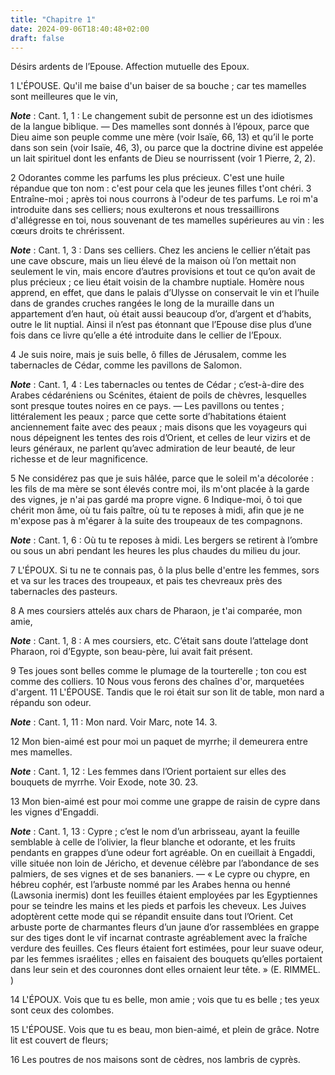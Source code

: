 ```yaml
---
title: "Chapitre 1"
date: 2024-09-06T18:40:48+02:00
draft: false
---
```



Désirs ardents de l’Epouse.
Affection mutuelle des Epoux.


1 L'ÉPOUSE. Qu'il me baise d'un baiser de sa bouche ; car tes mamelles sont meilleures que le vin,

***Note*** :  Cant. 1, 1 : Le changement subit de personne est un des idiotismes de la langue biblique. ― Des mamelles sont donnés à l’époux, parce que Dieu aime son peuple comme une mère (voir Isaïe, 66, 13) et qu’il le porte dans son sein (voir Isaïe, 46, 3), ou parce que la doctrine divine est appelée un lait spirituel dont les enfants de Dieu se nourrissent (voir 1 Pierre, 2, 2).


2 Odorantes comme les parfums les plus précieux. C'est une huile répandue que ton nom : c'est pour cela que les jeunes filles t'ont chéri. 3 Entraîne-moi ; après toi nous courrons à l'odeur de tes parfums. Le roi m'a introduite dans ses celliers; nous exulterons et nous tressaillirons d'allégresse en toi, nous souvenant de tes mamelles supérieures au vin : les cœurs droits te chrérissent.

***Note*** :  Cant. 1, 3 : Dans ses celliers. Chez les anciens le cellier n’était pas une cave obscure, mais un lieu élevé de la maison où l’on mettait non seulement le vin, mais encore d’autres provisions et tout ce qu’on avait de plus précieux ; ce lieu était voisin de la chambre nuptiale. Homère nous apprend, en effet, que dans le palais d’Ulysse on conservait le vin et l’huile dans de grandes cruches rangées le long de la muraille dans un appartement d’en haut, où était aussi beaucoup d’or, d’argent et d’habits, outre le lit nuptial. Ainsi il n’est pas étonnant que l’Epouse dise plus d’une fois dans ce livre qu’elle a été introduite dans le cellier de l’Epoux.

4 Je suis noire, mais je suis belle, ô filles de Jérusalem, comme les tabernacles de Cédar, comme les pavillons de Salomon.

***Note*** :  Cant. 1, 4 : Les tabernacles ou tentes de Cédar ; c’est-à-dire des Arabes cédaréniens ou Scénites, étaient de poils de chèvres, lesquelles sont presque toutes noires en ce pays. ― Les pavillons ou tentes ; littéralement les peaux ; parce que cette sorte d’habitations étaient anciennement faite avec des peaux ; mais disons que les voyageurs qui nous dépeignent les tentes des rois d’Orient, et celles de leur vizirs et de leurs généraux, ne parlent qu’avec admiration de leur beauté, de leur richesse et de leur magnificence.


5 Ne considérez pas que je suis hâlée, parce que le soleil m'a décolorée : les fils de ma mère se sont élevés contre moi, ils m'ont placée à la garde des vignes, je n'ai pas gardé ma propre vigne. 6 Indique-moi, ô toi que chérit mon âme, où tu fais paître, où tu te reposes à midi, afin que je ne m'expose pas à m'égarer à la suite des troupeaux de tes compagnons.

***Note*** :  Cant. 1, 6 : Où tu te reposes à midi. Les bergers se retirent à l’ombre ou sous un abri pendant les heures les plus chaudes du milieu du jour.

7 L'ÉPOUX. Si tu ne te connais pas, ô la plus belle d'entre les femmes, sors et va sur les traces des troupeaux, et pais tes chevreaux près des tabernacles des pasteurs.


8 A mes coursiers attelés aux chars de Pharaon, je t'ai comparée, mon amie,

***Note*** :  Cant. 1, 8 : A mes coursiers, etc. C’était sans doute l’attelage dont Pharaon, roi d’Egypte, son beau-père, lui avait fait présent.


9 Tes joues sont belles comme le plumage de la tourterelle ; ton cou est comme des colliers. 10 Nous vous ferons des chaînes d'or, marquetées d'argent. 11 L'ÉPOUSE. Tandis que le roi était sur son lit de table, mon nard a répandu son odeur.

***Note*** :  Cant. 1, 11 : Mon nard. Voir Marc, note 14. 3.


12 Mon bien-aimé est pour moi un paquet de myrrhe; il demeurera entre mes mamelles.

***Note*** :  Cant. 1, 12 : Les femmes dans l’Orient portaient sur elles des bouquets de myrrhe. Voir Exode, note 30. 23.

13 Mon bien-aimé est pour moi comme une grappe de raisin de cypre dans les vignes d'Engaddi.

***Note*** :  Cant. 1, 13 : Cypre ; c’est le nom d’un arbrisseau, ayant la feuille semblable à celle de l’olivier, la fleur blanche et odorante, et les fruits pendants en grappes d’une odeur fort agréable. On en cueillait à Engaddi, ville située non loin de Jéricho, et devenue célèbre par l’abondance de ses palmiers, de ses vignes et de ses bananiers. ― « Le cypre ou chypre, en hébreu cophér, est l’arbuste nommé par les Arabes henna ou henné (Lawsonia inermis) dont les feuilles étaient employées par les Egyptiennes pour se teindre les mains et les pieds et parfois les cheveux. Les Juives adoptèrent cette mode qui se répandit ensuite dans tout l’Orient. Cet arbuste porte de charmantes fleurs d’un jaune d’or rassemblées en grappe sur des tiges dont le vif incarnat contraste agréablement avec la fraîche verdure des feuilles. Ces fleurs étaient fort estimées, pour leur suave odeur, par les femmes israélites ; elles en faisaient des bouquets qu’elles portaient dans leur sein et des couronnes dont elles ornaient leur tête.
» (E. RIMMEL. )

14 L'ÉPOUX. Vois que tu es belle, mon amie ; vois que tu es belle ; tes yeux sont ceux des colombes.


15 L'ÉPOUSE. Vois que tu es beau, mon bien-aimé, et plein de grâce. Notre lit est couvert de fleurs;


16 Les poutres de nos maisons sont de cèdres, nos lambris de cyprès.


